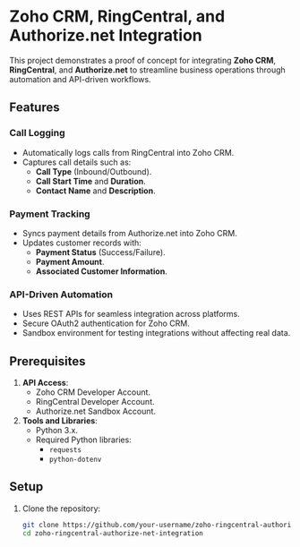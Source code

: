 # Zoho CRM, RingCentral, and Authorize.net Integration

This project demonstrates a proof of concept for integrating **Zoho CRM**, **RingCentral**, and **Authorize.net** to streamline business operations through automation and API-driven workflows.

## Features

### Call Logging
- Automatically logs calls from RingCentral into Zoho CRM.
- Captures call details such as:
  - **Call Type** (Inbound/Outbound).
  - **Call Start Time** and **Duration**.
  - **Contact Name** and **Description**.

### Payment Tracking
- Syncs payment details from Authorize.net into Zoho CRM.
- Updates customer records with:
  - **Payment Status** (Success/Failure).
  - **Payment Amount**.
  - **Associated Customer Information**.

### API-Driven Automation
- Uses REST APIs for seamless integration across platforms.
- Secure OAuth2 authentication for Zoho CRM.
- Sandbox environment for testing integrations without affecting real data.

## Prerequisites

1. **API Access**:
   - Zoho CRM Developer Account.
   - RingCentral Developer Account.
   - Authorize.net Sandbox Account.
2. **Tools and Libraries**:
   - Python 3.x.
   - Required Python libraries:
     - `requests`
     - `python-dotenv`

## Setup

1. Clone the repository:
   ```bash
   git clone https://github.com/your-username/zoho-ringcentral-authorize-net-integration.git
   cd zoho-ringcentral-authorize-net-integration
